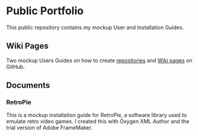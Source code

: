 # Public Portfolio
This public repository contains my mockup User and Installation Guides.
## Wiki Pages
Two mockup Users Guides on how to create [repositories](https://github.com/nguyetkhuc/Technical-Writing/wiki/How-to-create-a-repository-on-GitHub) and [Wiki pages](https://github.com/nguyetkhuc/Technical-Writing/wiki/How-to-create-a-new-Wiki-page-on-GitHub) on GitHub.
## Documents
### RetroPie
This is a mockup installation guide for RetroPie, a software library used to emulate retro video games. I created this with Oxygen XML Author and the trial version of Adobe FrameMaker.
